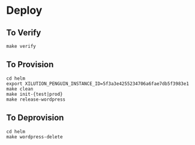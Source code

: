 # Deploy

## To Verify

```
make verify
```

## To Provision

```
cd helm
export XILUTION_PENGUIN_INSTANCE_ID=5f3a3e4255234706a6fae7db5f3983e1
make clean
make init-{test|prod}
make release-wordpress
```

## To Deprovision

```
cd helm
make wordpress-delete
```


